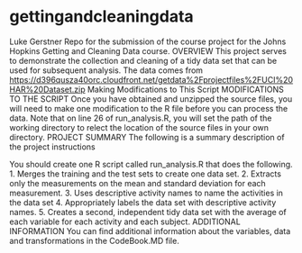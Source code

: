 # gettingandcleaningdata
Luke Gerstner
Repo for the submission of the course project for the Johns Hopkins Getting and Cleaning Data course.
OVERVIEW
This project serves to demonstrate the collection and cleaning of a tidy data set that can be used for subsequent analysis.
The data comes from https://d396qusza40orc.cloudfront.net/getdata%2Fprojectfiles%2FUCI%20HAR%20Dataset.zip
Making Modifications to This Script
MODIFICATIONS TO THE SCRIPT
Once you have obtained and unzipped the source files, you will need to make one modification to the R file before you can process the data. 
Note that on line 26 of run_analysis.R, you will set the path of the working directory to relect the location of the source files in your own directory.
PROJECT SUMMARY
The following is a summary description of the project instructions

You should create one R script called run_analysis.R that does the following. 1. Merges the training and the test sets to create one data set. 2. Extracts only the measurements on the mean and standard deviation for each measurement. 3. Uses descriptive activity names to name the activities in the data set 4. Appropriately labels the data set with descriptive activity names. 5. Creates a second, independent tidy data set with the average of each variable for each activity and each subject. 
ADDITIONAL INFORMATION
You can find additional information about the variables, data and transformations in the CodeBook.MD file.

